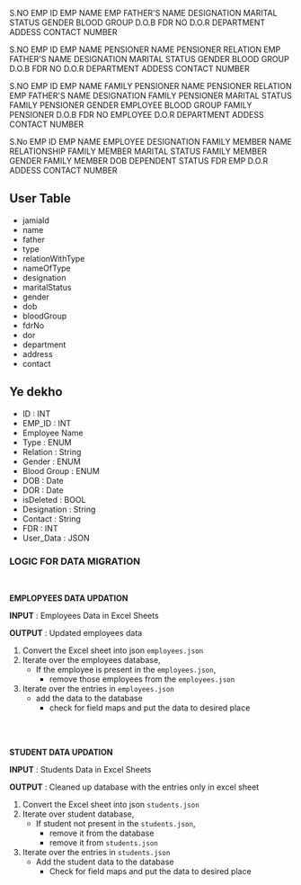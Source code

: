 S.NO EMP ID EMP NAME EMP FATHER'S NAME DESIGNATION MARITAL STATUS GENDER BLOOD GROUP D.O.B FDR NO D.O.R DEPARTMENT ADDESS CONTACT NUMBER

S.NO EMP ID EMP NAME PENSIONER NAME PENSIONER RELATION EMP FATHER'S NAME DESIGNATION MARITAL STATUS GENDER BLOOD GROUP D.O.B FDR NO D.O.R DEPARTMENT ADDESS CONTACT NUMBER

S.NO EMP ID EMP NAME FAMILY PENSIONER NAME PENSIONER RELATION EMP FATHER'S NAME DESIGNATION FAMILY PENSIONER MARITAL STATUS FAMILY PENSIONER GENDER EMPLOYEE BLOOD GROUP FAMILY PENSIONER D.O.B FDR NO EMPLOYEE D.O.R DEPARTMENT ADDESS CONTACT NUMBER

S.No EMP ID EMP NAME EMPLOYEE DESIGNATION FAMILY MEMBER NAME RELATIONSHIP FAMILY MEMBER MARITAL STATUS FAMILY MEMBER GENDER FAMILY MEMBER DOB DEPENDENT STATUS FDR EMP D.O.R ADDESS CONTACT NUMBER

## User Table

- jamiaId <!-- employee ID for employee and student Id fro student -->
- name
- father
- type <!-- EMPLOYEE, STUDENT, PENSIONER, FAMILY_PENSIONER,DEPENDENT -->
- relationWithType <!-- Relation of current user with type -->
- nameOfType <!-- in case of pensioner, it is n, or (family member name in case of family member) -->
- designation
- maritalStatus <!-- of current user -->
- gender
- dob
- bloodGroup <!-- A+ B+ O+ AB- AB+ A- B- O- -->
- fdrNo
- dor
- department
- address
- contact

## Ye dekho

- ID : INT
- EMP_ID : INT
- Employee Name
- Type : ENUM
- Relation : String
- Gender : ENUM
- Blood Group : ENUM
- DOB : Date
- DOR : Date
- isDeleted : BOOL
- Designation : String
- Contact : String
- FDR : INT
- User_Data : JSON
<!-- - PENSIONER_NAME : String
- PENSIONER_RELATION
- EMP_FATHER_NAME
- MARITAL_STATUS
- DEPARTMENT
- FAMILY_PENSIONER_NAME
- FAMILY_PENSIONER_MARITAL_STATUS
- FAMILY_PENSIONER_GENDER
- FAMILY_MEMBER_NAME
- RELATIONSHIP
  as -->

### LOGIC FOR DATA MIGRATION

<br />

<b>EMPLOPYEES DATA UPDATION</b>

<b>INPUT</b> : Employees Data in Excel Sheets

<b>OUTPUT</b> : Updated employees data

1. Convert the Excel sheet into json `employees.json`
2. Iterate over the employees database,
   - If the employee is present in the `employees.json`,
       <!-- - update the `isActive` field to `true` in database -->
     - remove those employees from the `employees.json`
     <!-- - else update the `isActive` field in the database to `false` -->
3. Iterate over the entries in `employees.json`
   - add the data to the database
     - check for field maps and put the data to desired place

<br />

<br />

<b>STUDENT DATA UPDATION</b>

<b>INPUT</b> : Students Data in Excel Sheets

<b>OUTPUT</b> : Cleaned up database with the entries only in excel sheet

1. Convert the Excel sheet into json `students.json`
2. Iterate over student database,
   - If student not present in the `students.json`,
     - remove it from the database
     - remove it from `students.json`
3. Iterate over the entries in `students.json`
   - Add the student data to the database
     - Check for field maps and put the data to desired place
